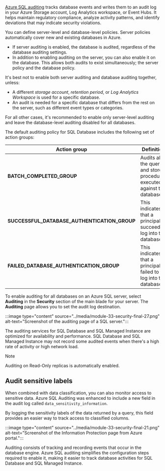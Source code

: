 [Azure SQL auditing](/azure/azure-sql/database/auditing-overview) tracks database events and writes them to an audit log in your Azure Storage account, Log Analytics workspace, or Event Hubs. It helps maintain regulatory compliance, analyze activity patterns, and identify deviations that may indicate security violations.

You can define server-level and database-level policies. Server policies automatically cover new and existing databases in Azure.

- If server auditing is enabled, the database is audited, regardless of the database auditing settings.
- In addition to enabling auditing on the server, you can also enable it on the database. This allows both audits to exist simultaneously; the server policy and the database policy.

It's best not to enable both server auditing and database auditing together, unless:

- A different *storage account*, *retention period*, or *Log Analytics Workspace* is used for a specific database.
- An audit is needed for a specific database that differs from the rest on the server, such as different event types or categories.

For all other cases, it's recommended to enable only server-level auditing and leave the database-level auditing disabled for all databases.

The default auditing policy for SQL Database includes the following set of action groups:

| Action group | Definition |
|------------|-------------|
|**BATCH_COMPLETED_GROUP** | Audits all the queries and stored procedures executed against the database. |
|**SUCCESSFUL_DATABASE_AUTHENTICATION_GROUP** | This indicates that a principal succeed to log into the database. |
|**FAILED_DATABASE_AUTHENTICATION_GROUP** | This indicates that a principal failed to log into the database. |

To enable auditing for all databases on an Azure SQL server, select **Auditing** in the **Security** section of the main blade for your server. The **Auditing** page allows you to set the audit log destination.

:::image type="content" source="../media/module-33-security-final-27.png" alt-text="Screenshot of the auditing page of a SQL server.":::

The auditing services for SQL Database and SQL Managed Instance are optimized for availability and performance. SQL Database and SQL Managed Instance may not record some audited events when there's a high rate of activity or high network load.

>[!NOTE]
> Auditing on Read-Only replicas is automatically enabled.

## Audit sensitive labels

When combined with data classification, you can also monitor access to sensitive data. Azure SQL Auditing was enhanced to include a new field in the audit log called `data_sensitivity_information`.

By logging the sensitivity labels of the data returned by a query, this field provides an easier way to track access to classified columns.

:::image type="content" source="../media/module-33-security-final-21.png" alt-text="Screenshot of the Information Protection page from Azure portal.":::

Auditing consists of tracking and recording events that occur in the database engine. Azure SQL auditing simplifies the configuration steps required to enable it, making it easier to track database activities for SQL Database and SQL Managed Instance.
